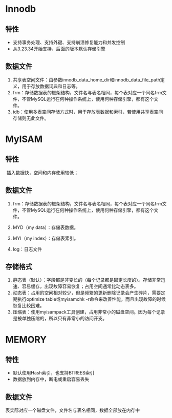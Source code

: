 # Innodb

## 特性

* 支持事务处理、支持外键、支持崩溃修复能力和并发控制
* 从3.23.34开始支持，后面的版本默认存储引擎

## 数据文件

1. 共享表空间文件：由参数innodb_data_home_dir和innodb_data_file_path定义，用于存放数据词典和日志等。
2. frm：存储数据表的框架结构，文件名与表名相同，每个表对应一个同名frm文件，不管MySQL运行在何种操作系统上，使用何种存储引擎，都有这个文件。
3. idb：使用多表空间存储方式时，用于存放表数据和索引，若使用共享表空间存储则无此文件。

# MyISAM

## 特性

​	插入数据快，空间和内存使用较低；

## 数据文件

1. frm：存储数据表的框架结构，文件名与表名相同，每个表对应一个同名frm文件，不管MySQL运行在何种操作系统上，使用何种存储引擎，都有这个文件。

2. MYD（my data）：存储表数据。

3. MYI（my index）：存储表索引。

4. log：日志文件

## 存储格式

1. 静态表（默认）：字段都是非变长的（每个记录都是固定长度的）。存储非常迅速、容易缓存，出现故障容易恢复；占用空间通常比动态表多。
2. 动态表：占用的空间相对较少，但是频繁的更新删除记录会产生碎片，需要定期执行optimize table或myisamchk -r命令来改善性能，而且出现故障的时候恢复比较困难。
3. 压缩表：使用myisampack工具创建，占用非常小的磁盘空间。因为每个记录是被单独压缩的，所以只有非常小的访问开支。

# MEMORY

## 特性

* 默认使用Hash索引，也支持BTREES索引
* 数据放到内存中，断电或重启容易丢失

## 数据文件

表实际对应一个磁盘文件，文件名与表名相同，数据全部放在内存中